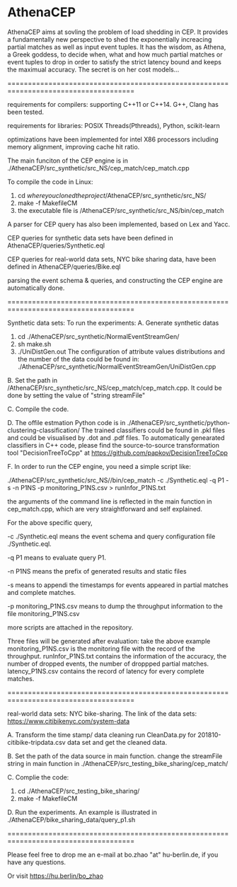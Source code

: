 # AthenaCEP

AthenaCEP aims at sovling the problem of load shedding in CEP. It provides a fundamentally new perspective to shed the exponentially increacing partial matches as well as input event tuples. It has the wisdom, as Athena, a Greek goddess, to decide when, what and how much partial matches or event tuples to drop in order to satisfy the strict latency bound and keeps the maximual accuracy. The secret is on her cost models...

=====================================================================================

requirements for compilers: supporting C++11 or C++14.  G++, Clang has been tested.

requirements for libraries: POSIX Threads(Pthreads), Python, scikit-learn

optimizations have been implemented for intel X86 processors including memory alignment, improving cache hit ratio.


The main funciton of the CEP engine is in ./AthenaCEP/src_synthetic/src_NS/cep_match/cep_match.cpp

To compile the code in Linux:
1. cd $where you cloned the project$/AthenaCEP/src_synthetic/src_NS/
2. make -f MakefileCM 
3. the executable file is   /AthenaCEP/src_synthetic/src_NS/bin/cep_match

A parser for CEP query has also been implemented, based on Lex and Yacc.

CEP queries for synthetic data sets have been defined in AthenaCEP/queries/Synthetic.eql

CEP queries for real-world data sets, NYC bike sharing data, have been defined in AthenaCEP/queries/Bike.eql

parsing the event schema & queries, and constructing the CEP engine are automatically done. 


=====================================================================================

Synthetic data sets:
To run the experiments:
A. Generate synthetic datas
   1. cd  ./AthenaCEP/src_synthetic/NormalEventStreamGen/
   2. sh make.sh
   3. ./UniDistGen.out
   The configuration of attribute values distributions and the number of the data could be found in:
        ./AthenaCEP/src_synthetic/NormalEventStreamGen/UniDistGen.cpp
        
B. Set the path in /AthenaCEP/src_synthetic/src_NS/cep_match/cep_match.cpp. 
   It could be done by setting the value of "string streamFile"

C. Compile the code. 

D. The offile estmation Python code is in  ./AthenaCEP/src_synthetic/python-clustering-classification/ 
   The trained classifiers could be found in .pkl files and could be visualised by .dot and .pdf files.
   To automatically genearated classifiers in C++ code, please find the source-to-source transformation tool  "DecisionTreeToCpp" at https://github.com/papkov/DecisionTreeToCpp    

F. In order to run the CEP engine, you need a simple script like:

./AthenaCEP/src_synthetic/src_NS//bin/cep_match -c ./Synthetic.eql -q P1 -s -n P1NS -p monitoring_P1NS.csv > runInfor_P1NS.txt
   
   the arguments of the command line is reflected in the main function in cep_match.cpp, which are very straightforward and self explained.

   For the above specific query, 
   
   -c                          ./Synthetic.eql  means the event schema and query configuration file ./Synthetic.eql. 
   
   -q P1                       means to evaluate  query P1.
   
   -n P1NS                     means the prefix of generated results and  static files
   
   -s                          means to appendi the timestamps for events appeared in partial matches and complete matches.
   
   -p monitoring_P1NS.csv      means to dump the throughput information to the file monitoring_P1NS.csv 
        
   more scripts are attached in the repository.
   
   Three files will be generated after evaluation: take the above example 
          monitoring_P1NS.csv   is the monitoring file with the record of the throughput.
          runInfor_P1NS.txt     contains the information of the accuracy, the number of dropped events, the number of droppped partial matches.
          latency_P1NS.csv      contains the record of latency for every complete matches.
          
=====================================================================================

real-world data sets: NYC bike-sharing. 
The link of the data sets: https://www.citibikenyc.com/system-data

A. Transform the time stamp/ data cleaning
   run CleanData.py for 201810-citibike-tripdata.csv data set and get the cleaned data.

B. Set the path of the data source in main function.
   change the streamFile string in main function in ./AthenaCEP/src_testing_bike_sharing/cep_match/

C. Complie the code:
   1.  cd ./AthenaCEP/src_testing_bike_sharing/
   2.  make -f MakefileCM

D. Run the experiments.
   An example is illustrated in ./AthenaCEP/bike_sharing_data/query_p1.sh

=====================================================================================


Please feel free to drop me an e-mail at bo.zhao "at" hu-berlin.de, if you have any questions. 

Or visit https://hu.berlin/bo_zhao

